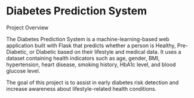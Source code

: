 # Diabetes Prediction System
Project Overview

The Diabetes Prediction System is a machine-learning-based web application built with Flask that predicts whether a person is Healthy, Pre-Diabetic, or Diabetic based on their lifestyle and medical data.
It uses a dataset containing health indicators such as age, gender, BMI, hypertension, heart disease, smoking history, HbA1c level, and blood glucose level.

The goal of this project is to assist in early diabetes risk detection and increase awareness about lifestyle-related health conditions.
